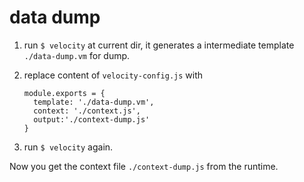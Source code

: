 # data dump

1. run `$ velocity` at current dir, it generates a intermediate template `./data-dump.vm` for dump.

2. replace content of `velocity-config.js` with

    ```
    module.exports = {
      template: './data-dump.vm',
      context: './context.js',
      output:'./context-dump.js'
    }
    ```

3. run `$ velocity` again.

Now you get the context file `./context-dump.js` from the runtime.